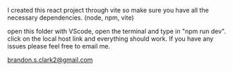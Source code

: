 I created this react project through vite so make sure you have all the necessary dependencies. (node, npm, vite)

open this folder with VScode, open the terminal and type in "npm run dev". click on the local host link and everything should work. If you have any issues please feel free to email me.

brandon.s.clark2@gmail.com
